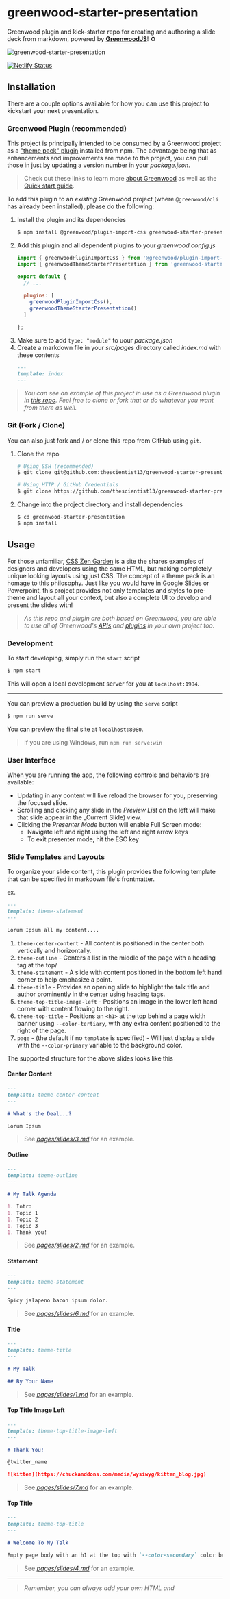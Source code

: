 # greenwood-starter-presentation

Greenwood plugin and kick-starter repo for creating and authoring a slide deck from markdown, powered by [**GreenwoodJS**](https://www.greenwoodjs.io/)!  ♻️

![greenwood-starter-presentation](./.github/images/greenwood-starter-presentation.png)

[![Netlify Status](https://api.netlify.com/api/v1/badges/f1bd02db-7f54-44d1-a3f2-b88b75db8167/deploy-status)](https://app.netlify.com/sites/awesome-bhaskara-b7d76c/deploys)

## Installation

There are a couple options available for how you can use this project to kickstart your next presentation.

### Greenwood Plugin (recommended)
This project is principally intended to be consumed by a Greenwood project as a ["theme pack" plugin](https://www.greenwoodjs.io/guides/theme-packs/) installed from npm.  The advantage being that as enhancements and improvements are made to the project, you can pull those in just by updating a version number in your _package.json_.


> Check out these links to learn more [about Greenwood](https://www.greenwoodjs.io/about/) as well as the [Quick start guide](https://www.greenwoodjs.io/getting-started/).

To add this plugin to an _existing_ Greenwood project (where `@greenwood/cli` has already been installed), please do the following:

1. Install the plugin and its dependencies
    ```sh
    $ npm install @greenwood/plugin-import-css greenwood-starter-presentation --save-dev
    ```
1. Add this plugin and all dependent plugins to your _greenwood.config.js_
    ```js
    import { greenwoodPluginImportCss } from '@greenwood/plugin-import-css';
    import { greenwoodThemeStarterPresentation } from 'greenwood-starter-presentation';

    export default {
      // ...
      
      plugins: [
        greenwoodPluginImportCss(),
        greenwoodThemeStarterPresentation()
      ]

    };
    ```
1. Make sure to add `type: "module"` to uour _package.json_
1. Create a markdown file in your _src/pages_ directory called _index.md_ with these contents
    ```md
    ---
    template: index
    ---
    ```

> _You can see an example of this project in use as a Greenwood plugin in [this repo](https://github.com/thescientist13/knowing-your-tco).  Feel free to clone or fork that or do whatever you want from there as well._


### Git (Fork / Clone)

You can also just fork and / or clone this repo from GitHub using `git`.

1. Clone the repo
    ```sh
    # Using SSH (recommended)
    $ git clone git@github.com:thescientist13/greenwood-starter-presentation.git

    # Using HTTP / GitHub Credentials
    $ git clone https://github.com/thescientist13/greenwood-starter-presentation.git
    ```
1. Change into the project directory and install dependencies
    ```sh
    $ cd greenwood-starter-presentation
    $ npm install
    ```

## Usage

For those unfamiliar, [CSS Zen Garden](http://www.csszengarden.com/) is a site the shares examples of designers and developers using the same HTML, but making completely unique looking layouts using just CSS.  The concept of a theme pack is an homage to this philosophy.  Just like you would have in Google Slides or Powerpoint, this project provides not only templates and styles to pre-theme and layout all your context, but also a complete UI to develop and present the slides with!


> _As this repo and plugin are both based on Greenwood, you are able to use all of Greenwood's [APIs](https://www.greenwoodjs.io/docs/) and [plugins](https://www.greenwoodjs.io/plugins/) in your own project too._


### Development

To start developing, simply run the `start` script

```sh
$ npm start
```

This will open a local development server for you at `localhost:1984`.

----

You can preview a production build by using the `serve` script

```sh
$ npm run serve
```

You can preview the final site at `localhost:8080`.

> If you are using Windows, run `npm run serve:win`

### User Interface

When you are running the app, the following controls and behaviors are available:
- Updating in any content will live reload the browser for you, preserving the focused slide.
- Scrolling and clicking any slide in the _Preview List_ on the left will make that slide appear in the _Current Slide) view.
- Clicking the _Presenter Mode_ button will enable Full Screen mode:
  - Navigate left and right using the left and right arrow keys
  - To exit presenter mode, hit the ESC key

### Slide Templates and Layouts

To organize your slide content, this plugin provides the following template that can be specified in markdown file's frontmatter.

ex.
```md
---
template: theme-statement
---

Lorum Ipsum all my content....
```

1. `theme-center-content` - All content is positioned in the center both vertically and horizontally.
1. `theme-outline` - Centers a list in the middle of the page with a heading tag at the top/
1. `theme-statement` - A slide with content positioned in the bottom left hand corner to help emphasize a point.
1. `theme-title` - Provides an opening slide to highlight the talk title and author prominently in the center using heading tags.
1. `theme-top-title-image-left` - Positions an image in the lower left hand corner with content flowing to the right.
1. `theme-top-title` - Positions an `<h1>` at the top behind a page width banner using `--color-tertiary`, with any extra content positioned to the right of the page.
1. `page` -  (the default if no `template` is specified) - Will just display a slide with the `--color-primary` variable to the background color.

The supported structure for the above slides looks like this

#### Center Content
```md
---
template: theme-center-content
---

# What's the Deal...?

Lorum Ipsum
```

> See [_pages/slides/3.md_](https://github.com/thescientist13/greenwood-starter-presentation/blob/master/src/pages/slides/3.md) for an example.

#### Outline
```md
---
template: theme-outline
---

# My Talk Agenda

1. Intro
1. Topic 1
1. Topic 2
1. Topic 3
1. Thank you!
```

> See [_pages/slides/2.md_](https://github.com/thescientist13/greenwood-starter-presentation/blob/master/src/pages/slides/3.md) for an example.

#### Statement
```md
---
template: theme-statement
---

Spicy jalapeno bacon ipsum dolor.
```

> See [_pages/slides/6.md_](https://github.com/thescientist13/greenwood-starter-presentation/blob/master/src/pages/slides/1.md) for an example.

#### Title
```md
---
template: theme-title
---

# My Talk

## By Your Name
```

> See [_pages/slides/1.md_](https://github.com/thescientist13/greenwood-starter-presentation/blob/master/src/pages/slides/1.md) for an example.


#### Top Title Image Left
```md
---
template: theme-top-title-image-left
---

# Thank You!

@twitter_name

![kitten](https://chuckanddons.com/media/wysiwyg/kitten_blog.jpg)
```

> See [_pages/slides/7.md_](https://github.com/thescientist13/greenwood-starter-presentation/blob/master/src/pages/slides/1.md) for an example.


#### Top Title
```md
---
template: theme-top-title
---

# Welcome To My Talk

Empty page body with an h1 at the top with `--color-secondary` color behind it as a top bar.
```

> See [_pages/slides/4.md_](https://github.com/thescientist13/greenwood-starter-presentation/blob/master/src/pages/slides/2.md) for an example.

----

> _Remember, you can always add your own HTML and <style> tags right into markdown.  Additionally, Greenwood also supports ad-hoc and one off imports of CSS and JS via [frontmatter imports](https://www.greenwoodjs.io/docs/front-matter/#imports) for extra customization!_

### Theming and Design System
The following global variables are provided to you to customize and override using [CSS custom properties](https://developer.mozilla.org/en-US/docs/Web/CSS/Using_CSS_custom_properties).

```css
:root {
  --color-primary: #135;
  --color-secondary: #74b238;
  --color-tertiary: #2b85da;
  --color-text-light: #efefef;
  --color-text-dark: #020202;
  --font-family: 'Optima', sans-serif;
  --font-size: 1.5rem;
  --backgroundUrl: url('../assets/background.jpg');
}

:host {
  --color-primary: #135;
  --color-secondary: #74b238;
  --color-tertiary: #2b85da;
  --color-text-light: #efefef;
  --color-text-dark: #020202;
  --font-family: 'Optima', sans-serif;
  --font-size: 1.5rem;
  --backgroundUrl: url('../assets/background.jpg');
}
```

## Support and Upgrades

### Known Issues

There a few open items in our issue tracker as we work to an [initial 1.0.0 release](https://github.com/thescientist13/greenwood-starter-presentation/milestone/1).  It would also be useful to be familiar with Greenwood's [Theme Pack FAQ](https://www.greenwoodjs.io/guides/theme-packs/#faq) if something isn't working as expected.

### Upgrades

To stay up to date with this repo depends on how you initialized your project or repo.

#### Plugin

If you using the plugin, any upgrades should just be as simple as upgrading the version of this plugin in your _package.json_ using your package manager of choice.

```sh
# npm
$ npm install greenwood-starter-presentation

# yarn
$ yarn upgrade greenwood-starter-presentation --latest
```

#### Git

If you cloned this repo, then you should just be able to pull
```sh
$ git pull origin master
```

If you forked, make sure to add this repo as an upstream and pull changes in as needed
```sh
# use SSH (recommended) or HTTPS depending on your needs
$ git remote add upstream git@github.com:thescientist13/greenwood-starter-presentation.git
$ git fetch upstream master
$ git checkout master
$ git merge upstream/master
```

> ⚠️ Note: By using git and this project, be aware that pulling in upstream changes could likely be prone to merge conflicts if you are changing anything other than _src/pages_.